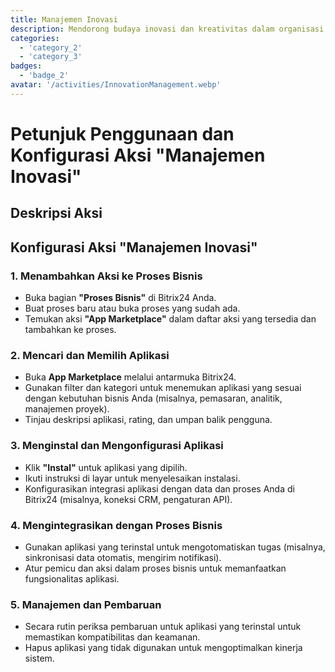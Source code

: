 ```yaml
---
title: Manajemen Inovasi
description: Mendorong budaya inovasi dan kreativitas dalam organisasi Anda.
categories: 
  - 'category_2'
  - 'category_3'
badges:
  - 'badge_2'
avatar: '/activities/InnovationManagement.webp'
---
```

# Petunjuk Penggunaan dan Konfigurasi Aksi "Manajemen Inovasi"

## Deskripsi Aksi

## **Konfigurasi Aksi "Manajemen Inovasi"**

### 1. Menambahkan Aksi ke Proses Bisnis
- Buka bagian **"Proses Bisnis"** di Bitrix24 Anda.
- Buat proses baru atau buka proses yang sudah ada.
- Temukan aksi **"App Marketplace"** dalam daftar aksi yang tersedia dan tambahkan ke proses.

### 2. Mencari dan Memilih Aplikasi
- Buka **App Marketplace** melalui antarmuka Bitrix24.
- Gunakan filter dan kategori untuk menemukan aplikasi yang sesuai dengan kebutuhan bisnis Anda (misalnya, pemasaran, analitik, manajemen proyek).
- Tinjau deskripsi aplikasi, rating, dan umpan balik pengguna.

### 3. Menginstal dan Mengonfigurasi Aplikasi
- Klik **"Instal"** untuk aplikasi yang dipilih.
- Ikuti instruksi di layar untuk menyelesaikan instalasi.
- Konfigurasikan integrasi aplikasi dengan data dan proses Anda di Bitrix24 (misalnya, koneksi CRM, pengaturan API).

### 4. Mengintegrasikan dengan Proses Bisnis
- Gunakan aplikasi yang terinstal untuk mengotomatiskan tugas (misalnya, sinkronisasi data otomatis, mengirim notifikasi).
- Atur pemicu dan aksi dalam proses bisnis untuk memanfaatkan fungsionalitas aplikasi.

### 5. Manajemen dan Pembaruan
- Secara rutin periksa pembaruan untuk aplikasi yang terinstal untuk memastikan kompatibilitas dan keamanan.
- Hapus aplikasi yang tidak digunakan untuk mengoptimalkan kinerja sistem.